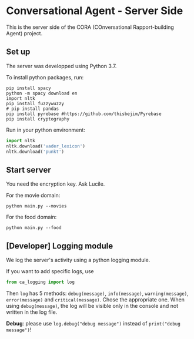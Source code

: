 # Conversational Agent - Server Side

This is the server side of the CORA (COnversational Rapport-building Agent) project. 

## Set up

The server was developped using Python 3.7.

To install python packages, run:
```shell
pip install spacy
python -m spacy download en
import nltk
pip install fuzzywuzzy
# pip install pandas
pip install pyrebase #https://github.com/thisbejim/Pyrebase
pip install cryptography
```

Run in your python environment:
```python
import nltk
nltk.download('vader_lexicon')
nltk.download('punkt')
``` 

## Start server

You need the encryption key. Ask Lucile.

For the movie domain:
```shell
python main.py --movies
```
For the food domain:
```shell
python main.py --food
```


## [Developer] Logging module

We log the server's activity using a python logging module.

If you want to add specific logs, use 
```python 
from ca_logging import log
``` 
Then `log` has 5 methods: `debug(message)`, `info(message)`, `warning(message)`, `error(message)` and `critical(message)`. Chose the appropriate one. When using `debug(message)`, the log will be visible only in the console and not written in the log file. 

**Debug**: please use `log.debug("debug message")` instead of `print("debug message")`!
